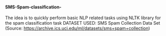 #### SMS-Spam-classification-
The idea is to quickly perform basic NLP related tasks using NLTK library for the spam classification task
DATASET USED: SMS Spam Collection Data Set (Source: https://archive.ics.uci.edu/ml/datasets/sms+spam+collection)
